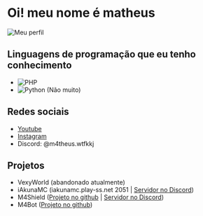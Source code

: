 # Oi! meu nome é matheus
![Meu perfil](https://github-stats-alpha.vercel.app/api/?username=m4theuswtfkkj&cc=000000&tc=7759b5&ic=9c6bff&bc=402773)
## Linguagens de programação que eu tenho conhecimento
- ![PHP](https://img.shields.io/badge/PHP-1a1a1a?style=for-the-badge&logo=php&logoColor=a436ff)
- ![Python](https://img.shields.io/badge/PYTHON-1a1a1a?style=for-the-badge&logo=python&logoColor=a436ff) (Não muito)
## Redes sociais
- [Youtube](https://youtube.com/@m4theus.wtfkkj)
- [Instagram](https://instagram.com/m4theus.wtfkkj)
- Discord: @m4theus.wtfkkj
## Projetos
- VexyWorld (abandonado atualmente)
- iAkunaMC (iakunamc.play-ss.net 2051 | [Servidor no Discord](https://dsc.gg/iakunamc))
- M4Shield ([Projeto no github](https://github.com/m4theuswtfkkj/m4shield) | [Servidor no Discord](https://discord.com/invite/b2VCfma42h))
- M4Bot ([Projeto no github](https://github.com/m4theuswtfkkj/m4bot))

